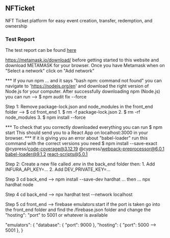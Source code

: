 ## NFTicket 
NFT Ticket platform for easy event creation, transfer, redemption, and ownership

### Test Report
The test report can be found [here](docs/TestReport.md)

https://metamask.io/download/ before getting started to this website and download METAMASK for your browser.
Once you have Metamask when on "Select a network" click on "Add network"

*** If you run npm ... and it says "bash npm: command not found" you can navigate to 'https://nodejs.org/en' and download the right version of Node.js for your computer. 
After successfully downloading npm (Node.js) you can run --> $ npm audit fix --force

Step 1: Remove package-lock.json and node_modules in the front_end folder --> $ cd front_end
    1. $ rm -f package-lock.json
    2. $ rm -rf node_modules
    3. $ npm install --force

*** To check that you correctly downloaded everything you can run $ npm start
This should send you to a React App on localhost:3000 in your browser. 
*** If it is giving you an error about "babel-loader" run this command with the correct versions you need $ npm install --save-exact @cypress/code-coverage@3.12.19 @cypress/webpack-preprocessor@6.0.1 babel-loader@9.1.2 react-scripts@5.0.1

Step 2: Create a new file called .env in the back_end folder then:
    1. Add INFURA_API_KEY=...
    2. Add DEV_PRIVATE_KEY=...

Step 3 cd back_end --> npm install --save-dev hardhat ... then ... npx hardhat node

Step 4 cd back_end --> npx hardhat test --network localhost

Step 5 cd front_end --> firebase emulators:start 
if the port is taken go into the front_end folder and find the /firebase.json folder and change the "hosting": "port" to 5001 or whatever is available 

"emulators": {
    "database": {
      "port": 9000
    },
    "hosting": {
      "port": 5000 --> 5001
    },
}
